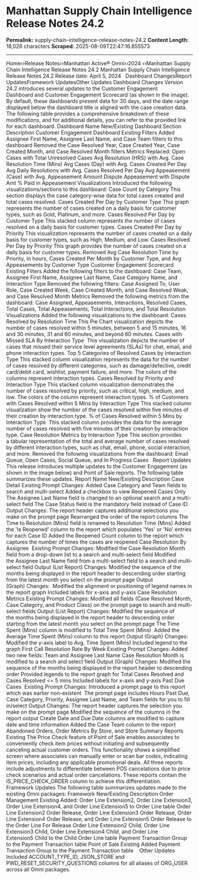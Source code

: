 # Manhattan Supply Chain Intelligence Release Notes 24.2

**Permalink:** supply-chain-intelligence-release-notes-24.2
**Content Length:** 18,026 characters
**Scraped:** 2025-08-09T22:47:16.855573

---

Home&rsaquo;&rsaquo;Release Notes&rsaquo;&rsaquo;Manhattan Active® Omni&rsaquo;&rsaquo;2024 ››Manhattan Supply Chain Intelligence Release Notes 24.2 Manhattan Supply Chain Intelligence Release Notes 24.2 Release date: April 5, 2024 &nbsp; Dashboard ChangesReport UpdatesFramework UpdatesOther Updates Dashboard Changes Version 24.2&nbsp;introduces several updates to the Customer Engagement Dashboard&nbsp;and Customer Engagement Scorecard (as shown in the image). By default, these dashboards present data for 30 days, and the date range displayed below the dashboard title&nbsp;is aligned with the case creation data. The following table provides a comprehensive breakdown of these modifications, and for additional details, you can refer to the provided link for each dashboard. Dashboard Name New/Existing Dashboard Section Description Customer Engagement Dashboard Existing Filters Added Assignee First Name, Assignee Last Name, and Case Team filters to this dashboard Removed the Case Resolved Year, Case Created Year, Case Created Month, and Case Resolved Month filters Metrics Replaced: Open Cases with Total Unresolved Cases Avg Resolution (HRS) with Avg.&nbsp;Case Resolution Time (Mins) Avg Cases (Day) with Avg.&nbsp;Cases Created Per Day Avg Daily Resolutions with Avg.&nbsp;Cases Resolved Per Day Avg Appeasement (Case) with Avg. Appeasement Amount Dispute Appeasement with Dispute Amt % Paid in Appeasement Visualizations Introduced the following visualizations/sections to this dashboard: Case Count by Category This section displays the case category-wise data for total cases created and total cases resolved. Cases Created Per Day by Customer Type This graph represents the number of cases created on a daily basis for customer types, such as Gold, Platinum, and more. Cases Resolved Per Day by Customer Type This stacked column represents the number of cases resolved on a daily basis for customer types. Cases Created Per Day by Priority This visualization represents the number of cases created on a daily basis for customer types, such as High, Medium, and Low. Cases Resolved Per Day by Priority This graph provides&nbsp;the number of cases created on a daily basis for customer types. Removed Avg Case Resolution Time by Priority, in hours, Cases Created Per Month by Customer Type, and Avg Appeasements by Customer Type Customer Engagement Scorecard Existing Filters Added the following filters to the dashboard: Case Team, Assignee First Name, Assignee Last Name, Case Category Name, and Interaction Type Removed the following filters: Case Assigned To, User Role, Case Created Week, Case Created Month, and Case Resolved Weak, and Case Resolved Month Metrics Removed the following metrics from the dashboard: Case Assigned, Appeasements, Interactions, Resolved Cases, Total Cases, Total Appeasements, Total Interactions, and Total Resolution Visualizations Added the following visualizations to the dashboard: Cases Resolved by Resolution Time This Pie Chart visualization depicts the number of cases resolved within 5 minutes, between 5 and 15 minutes, 16 and 30&nbsp;minutes, 31 and 60&nbsp;minutes, and beyond 60&nbsp;minutes. Cases with Missed SLA By Interaction Type&nbsp; This visualization depicts the number of cases that missed their service level agreements (SLAs) for chat, email, and phone interaction types. Top 5 Categories&nbsp;of Resolved Cases by Interaction Type This stacked column visualization represents the data for the number of cases resolved by different categories, such as&nbsp;damage/defective, credit card/debit card, wishlist, payment failure, and more. The colors of the columns represent interaction types. Cases Resolved by Priority and Interaction Type This stacked column visualization demonstrates the number of cases resolved by priority, such as critical, high, medium, and low. The colors of the column represent interaction types. % of Customers with Cases Resolved within 5 Mins by Interaction Type This&nbsp;stacked column visualization show the number of the cases resolved within five minutes of their creation by interaction type. % of Cases Resolved within 5 Mins by Interaction Type&nbsp; This stacked column provides the data for the average number of cases resolved with five minutes of their creation by interaction type. Case Resolution Metrics by Interaction Type This section provides a&nbsp;tabular&nbsp;representation of the total and average number of cases resolved by different interaction types, such as chat, email, phone, social interaction, and more. Removed the following visualizations from the dashboard: Email Queue, Open Cases, Social Queue, and In Progress Cases &nbsp; Report Updates This release introduces multiple updates to the Customer Engagement (as shown in the image below) and Point of Sale reports. The following table summarizes these updates. Report Name New/Existing Description Case Detail Existing Prompt Changes: Added Case Category and Team fields&nbsp;to search and&nbsp;multi-select Added a checkbox to view Reopened Cases Only The Assignee Last Name field is&nbsp;changed to an optional search and a multi-select field The Case Status field is the mandatory field instead of Case ID Output Changes: The report header captures additional&nbsp;selections you make on the prompt page Rearranged the order of the report columns The Time to Resolution (Mins) field is renamed to Resolution Time (Mins) Added the &#39;Is Reopened&#39; column to the report which populates &#39;Yes&#39; or &#39;No&#39; entries for each Case ID Added the Reopened Count column to the report which captures the number of times the cases are reopened Case Resolution By Assignee&nbsp; Existing Prompt Changes: Modified the Case Resolution Month field from a drop-down list to a search and multi-select field Modified the&nbsp;Assignee Last Name field&nbsp;from a multi-select field to a search and multi-select field Output (List Report)&nbsp;Changes: Modified the sequence of the months being displayed in the report header to descending order starting from the latest month you select on the prompt page Output (Graph)&nbsp;Changes:&nbsp; Modified the alignment or positioning of legend names in the report graph Included labels for x-axis and y-axis Case Resolution Metrics Existing Prompt Changes: Modified all fields&nbsp;(Case Resolved Month, Case Category, and Product Class) on the prompt page to search and multi-select fields Output (List Report) Changes: Modified the sequence of the&nbsp;months being displayed in the report header to descending order starting from the latest month you select on the prompt page The Time Spent (Mins) column is modified to Total Time Spent (Mins)&nbsp; Added the Average Time Spent (Mins) column to this report Output (Graph)&nbsp;Changes:&nbsp; Modified the y-axis label to Avg. Time Spent (Mins) Included legend to the graph First Call Resolution Rate By Week Existing Prompt Changes: Added two new fields: Team and Assignee Last Name Case Resolution Month is modified to a search and select field Output (Graph) Changes: Modified the sequence of the months being displayed in the report header to descending order Provided legends to the report graph for Total Cases Resolved and Cases Resolved &lt;= 5 mins Included labels for x-axis and y-axis Past Due Cases&nbsp; Existing Prompt Changes: Introduced a prompt page to this report which was earlier non-existent&nbsp; The prompt page includes Hours Past Due, Case Category, Priority, Assignee Last Name, and Team fields for you to fill in/select Output Changes: The report header captures the selection you make on the prompt page Modified the sequence of the columns in the report output Create Date and Due Date columns are modified to capture date and time information Added the Case Team column to the report Abandoned Orders, Order Metrics By Store, and Store Summary Reports Existing The Price Check feature of Point of Sale enables associates to conveniently check item prices without initiating and subsequently canceling actual customer orders. This functionality shows a simplified screen where associates can manually enter or scan bar codes, indicating item prices, including any applicable promotional deals. All three reports include adjustments to differentiate between POS cancelations due to price check scenarios and actual order cancelations. These reports contain the IS_PRICE_CHECK_ORDER column&nbsp;to achieve this differentiation.&nbsp; &nbsp; Framework Updates The following table summarizes updates made to the existing Omni packages: Framework New/Existing Description Order Management Existing Added: Order Line Extension2, Order Line Extension3, Order Line Extension4, and Order Line Extension5 to Order Line table Order Line Extension2 Order Release,&nbsp;Order Line Extension3&nbsp;Order Release,&nbsp;Order Line Extension4&nbsp;Order Release,&nbsp;and&nbsp;Order Line Extension5&nbsp;Order Release to the Order Line For Release Order Line Extension2 Child,&nbsp;Order Line Extension3&nbsp;Child,&nbsp;Order Line Extension4&nbsp;Child, and&nbsp;Order Line Extension5&nbsp;Child to the Child Order Line table Payment Transaction Group to the&nbsp;Payment Transaction table Point of Sale Existing Added Payment Transaction Group to the Payment Transaction table&nbsp; &nbsp; Other Updates Included ACCOUNT_TYPE_ID, JSON_STORE and PWD_RESET_SECURITY_QUESTIONS columns for all aliases of ORG_USER across all Omni packages.